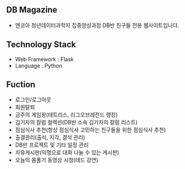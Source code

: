 ## DB Magazine
- 엔코아 청년데이터과학자 집중양성과정 DB반 친구들 전용 웹사이트입니다.

## Technology Stack
- Web Framework : Flask
- Language : Python

## Fuction
- 로그인/로그아웃
- 회원탈퇴
- 금주의 게임왕(테트리스, 리그오브레전드 랭킹)
- 김기자의 칼럼 컬렉션(DB반 소속 김기자의 칼럼 리스트)
- 점심식사 추천(항상 점심식사 고민하는 친구들을 위한 점심식사 추천)
- 출결관리(출석, 지각, 결석 관리)
- DB반 프로젝트 및 기타 일정 관리
- 자유게시판(익명으로 대화 나눌 수 있는 게시판)
- 오늘의 몸풀기 동영상 시청(테드 강연)
